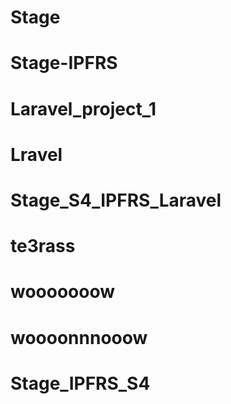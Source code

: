 # Stage
# Stage-IPFRS
# Laravel_project_1
# Lravel
# Stage_S4_IPFRS_Laravel
# te3rass
# wooooooow
# woooonnnooow
# Stage_IPFRS_S4

